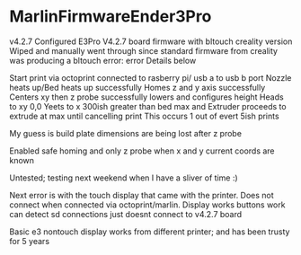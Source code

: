 # MarlinFirmwareEnder3Pro
v4.2.7
Configured E3Pro V4.2.7 board firmware with bltouch creality version
Wiped and manually went through since standard firmware from creality was producing a bltouch error: error Details below


Start print via octoprint connected to rasberry pi/ usb a to usb b port
Nozzle heats up/Bed heats up successfully
Homes z and y axis successfully
Centers xy then z probe successfully lowers and configures height
Heads to xy 0,0
Yeets to x 300ish greater than bed max and Extruder proceeds to extrude at max until cancelling print
This occurs 1 out of evert 5ish prints

My guess is build plate dimensions are being lost after z probe 

Enabled safe homing and only z probe when x and y current coords are known

Untested; testing next weekend when I have a sliver of time :)



Next error is with the touch display that came with the printer. Does not connect when connected via octoprint/marlin. Display works buttons work can detect sd connections just doesnt connect to v4.2.7 board

Basic e3 nontouch display works from different printer; and has been trusty for 5 years
